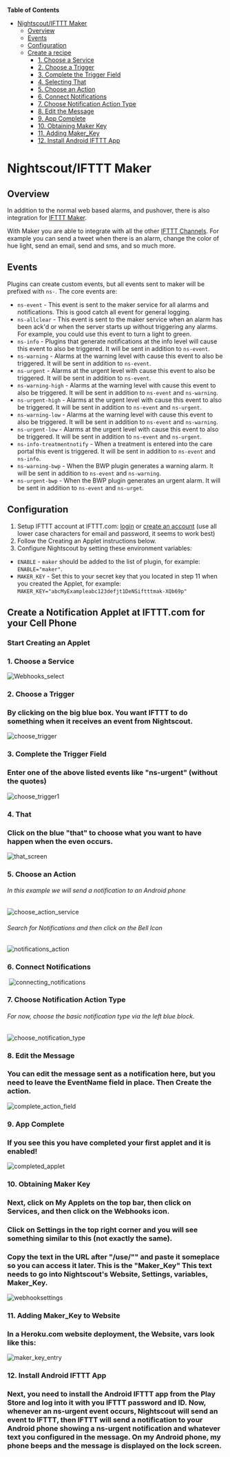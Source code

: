 

**Table of Contents**

- [Nightscout/IFTTT Maker](#nightscoutifttt-maker)
  - [Overview](#overview)
  - [Events](#events)
  - [Configuration](#configuration)
  - [Create a recipe](#create-a-recipe)
    - [1. Choose a Service](#1.-Choose-a-Service)
    - [2. Choose a Trigger](#2.-Choose-a-Trigger)
    - [3. Complete the Trigger Field](#3.-Complete-the-Trigger-Field)
    - [4. Selecting That](#4.-That)
    - [5. Choose an Action](#5.-Choose-an-Action)
    - [6. Connect Notifications](#6.-Connect-Notifications)
    - [7. Choose Notification Action Type](#7.-Choose-Notification-Action-Type)
    - [8. Edit the Message](#8.-Edit-the-Message)
    - [9. App Complete](#9.-App-Complete)
    - [10. Obtaining Maker Key](#10.-Obtaining-Maker-Key)
    -  [11. Adding Maker_Key](#11.-Adding-Maker_Key-to-Website)
    -  [12. Install Android IFTTT App](#12.-Install-Android-IFTTT-App)



Nightscout/IFTTT Maker
======================================

## Overview

 In addition to the normal web based alarms, and pushover, there is also integration for [IFTTT Maker](https://ifttt.com/maker).

 With Maker you are able to integrate with all the other [IFTTT Channels](https://ifttt.com/channels).  For example you can send a tweet when there is an alarm, change the color of hue light, send an email, send and sms, and so much more.

## Events

 Plugins can create custom events, but all events sent to maker will be prefixed with `ns-`.  The core events are:

  * `ns-event` - This event is sent to the maker service for all alarms and notifications.  This is good catch all event for general logging.
  * `ns-allclear` - This event is sent to the maker service when an alarm has been ack'd or when the server starts up without triggering any alarms.  For example, you could use this event to turn a light to green.
  * `ns-info` - Plugins that generate notifications at the info level will cause this event to also be triggered.  It will be sent in addition to `ns-event`.
  * `ns-warning` - Alarms at the warning level with cause this event to also be triggered.  It will be sent in addition to `ns-event`.
  * `ns-urgent` - Alarms at the urgent level with cause this event to also be triggered.  It will be sent in addition to `ns-event`.
  * `ns-warning-high` - Alarms at the warning level with cause this event to also be triggered.  It will be sent in addition to `ns-event` and `ns-warning`.
  * `ns-urgent-high` - Alarms at the urgent level with cause this event to also be triggered.  It will be sent in addition to `ns-event` and `ns-urgent`.
  * `ns-warning-low` - Alarms at the warning level with cause this event to also be triggered.  It will be sent in addition to `ns-event` and `ns-warning`.
  * `ns-urgent-low` - Alarms at the urgent level with cause this event to also be triggered.  It will be sent in addition to `ns-event` and `ns-urgent`.
  * `ns-info-treatmentnotify` - When a treatment is entered into the care portal this event is triggered.  It will be sent in addition to `ns-event` and `ns-info`.
  * `ns-warning-bwp` - When the BWP plugin generates a warning alarm.  It will be sent in addition to `ns-event` and `ns-warning`.
  * `ns-urgent-bwp` - When the BWP plugin generates an urgent alarm.  It will be sent in addition to `ns-event` and `ns-urget`.

## Configuration

  1. Setup IFTTT account at IFTTT.com: [login](https://ifttt.com/login) or [create an account](https://ifttt.com/join)  (use all lower case characters for email and password, it seems to work best)
  2. Follow the Creating an Applet instructions below.
  3. Configure Nightscout by setting these environment variables:
  * `ENABLE` - `maker` should be added to the list of plugin, for example: `ENABLE="maker"`.
  * `MAKER_KEY` - Set this to your secret key that you located in step 11 when you created the Applet, for example: `MAKER_KEY="abcMyExampleabc123defjt1DeNSiftttmak-XQb69p"`



## Create a Notification Applet at IFTTT.com for your Cell Phone

### Start Creating an Applet

### 1. Choose a Service



![Webhooks_select](./maker-setup-images/Webhooks_select.jpg)



### 2. Choose a Trigger

### By clicking on the big blue box.   You want IFTTT to do something when it receives an event from Nightscout.

![choose_trigger](./maker-setup-images/choose_trigger.jpg)



### 3. Complete the Trigger Field

### Enter one of the above listed events like "ns-urgent" (without the quotes)

  ![choose_trigger1](./maker-setup-images/choose_trigger1.jpg)

  

### 4. That

### Click on the blue "that" to choose what you want to have happen when the even occurs.

  ![that_screen](./maker-setup-images/that_screen.jpg)

### 5. Choose an Action

###### In this example we will send a notification to an Android phone

  ![choose_action_service](./maker-setup-images/choose_action_service.jpg)





###### Search for Notifications and then click on the Bell Icon

![notifications_action](./maker-setup-images/notifications_action.jpg)



### 6. Connect Notifications

​    ![connecting_notifications](./maker-setup-images/connecting_notifications.jpg)





### 7. Choose Notification Action Type

###### For now, choose the basic notification type via the left blue block.

![choose_notification_type](./maker-setup-images/choose_notification_type.jpg)

### 8. Edit the Message

### You can edit the message sent as a notification here, but you need to leave the EventName field in place.  Then Create the action.

![complete_action_field](./maker-setup-images/complete_action_field.jpg)



### 9. App Complete

### If you see this you have completed your first applet and it is enabled! 

![completed_applet](./maker-setup-images/completed_applet.jpg)



### 10. Obtaining Maker Key

### Next, click on My Applets on the top bar, then click on Services, and then click on the Webhooks icon.  

### Click on Settings in the top right corner and you will see something similar to this (not exactly the same).   

### Copy the text in the URL after "/use/"" and paste it someplace so you can access it later.  This is the "Maker_Key"   This text needs to go into Nightscout's Website, Settings, variables, Maker_Key.

![webhooksettings](./maker-setup-images/webhooksettings.jpg)

  

### 11. Adding Maker_Key to Website

### In a Heroku.com website deployment, the Website, vars look like this:    

![maker_key_entry](./maker-setup-images/maker_key_entry.jpg)



### 12. Install Android IFTTT App

### Next, you need to install the Android IFTTT app from the Play Store and log into it with you IFTTT password and ID.   Now, whenever an ns-urgent event occurs, Nightscout will send an event to IFTTT, then IFTTT will send a notification to your Android phone showing a ns-urgent notification and whatever text you configured in the message.  On my Android phone, my phone beeps and the message is displayed on the lock screen.  



  
